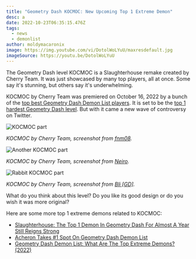 ```yaml
---
title: "Geometry Dash KOCMOC: New Upcoming Top 1 Extreme Demon"
desc: a
date: 2022-10-23T06:35:15.476Z
tags:
  - news
  - demonlist
author: moldymacaronix
image: https://img.youtube.com/vi/DotolWoLYuU/maxresdefault.jpg
imageSource: https://youtu.be/DotolWoLYuU
---
```

The Geometry Dash level KOCMOC is a Slaughterhouse remake created by Cherry Team. It was just showcased by many top players, all at once. Some say it's stunning, but others say it's underwhelming.

K﻿OCMOC by Cherry Team was premiered on October 16, 2022 by a bunch of the [top best Geometry Dash Demon List players](/posts/top-10-best-countries-at-geometry-dash/). It is set to be the [top 1 hardest Geometry Dash level](/posts/geometry-dash-levels-what-is-the-hardest-level-ever-made/). But with it came a new wave of controversy on Twitter.

![KOCMOC part](https://img.youtube.com/vi/2GLGtK5-DDk/maxresdefault.jpg)

*﻿KOCMOC by Cherry Team, screenshot from [fnm08](https://youtu.be/2GLGtK5-DDk).*

![Another KOCMOC part](https://img.youtube.com/vi/DotolWoLYuU/maxresdefault.jpg)

*﻿KOCMOC by Cherry Team, screenshot from [Neiro](https://youtu.be/DotolWoLYuU).*

![Rabbit KOCMOC part](https://img.youtube.com/vi/F1qK1lQqDhU/maxresdefault.jpg)

*﻿KOCMOC by Cherry Team, screenshot from [Bli [GD]](https://youtu.be/F1qK1lQqDhU).*

What do you think about this level? Do you like its good design or do you wish it was more original?

Here are some more top 1 extreme demons related to KOCMOC:

* [Slaughterhouse: The Top 1 Demon In Geometry Dash For Almost A Year Still Reigns Strong](/posts/geometry-dash-slaughterhouse-top-1/)
* [Acheron Takes #1 Spot On Geometry Dash Demon List](/posts/breaking-acheron-takes-1-spot-on-geometry-dash-demonlist/)
* [Geometry Dash Demon List: What Are The Top Extreme Demons? (2022)](/posts/geometry-dash-demon-list-what-are-the-top-extreme-demons-2022/)